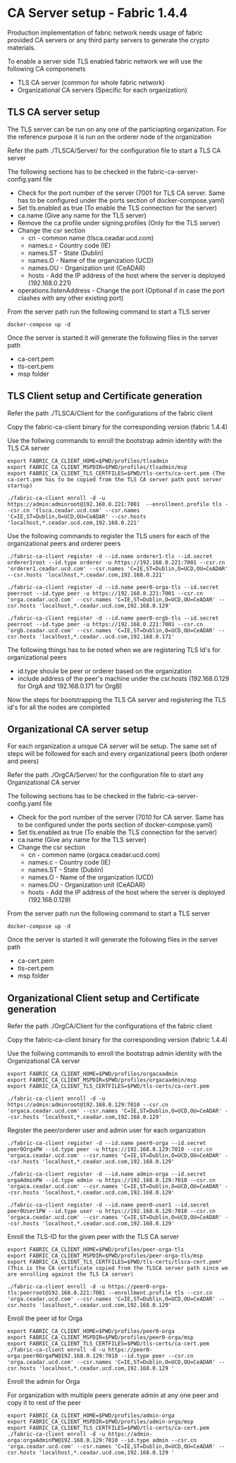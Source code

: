 # CA Server setup - Fabric 1.4.4

Production implementation of fabric network needs usage of fabric provided CA servers or any third party servers to generate the crypto materials.

To enable a server side TLS enabled fabric network we will use the following CA componenets
* TLS CA server (common for whole fabric network) 
* Organizational CA servers (Specific for each organization)

## TLS CA server setup 

The TLS server can be run on any one of the particiapting organization. For the reference purpose it is run on the orderer node of the organization

Refer the path ./TLSCA/Server/ for the configuration file to start a TLS CA server

The following sections has to be checked in the fabric-ca-server-config.yaml file

* Check for the port number of the server (7001 for TLS CA server. Same has to be configured under the ports section of docker-compose.yaml)
* Set tls.enabled as true (To enable the TLS connection for the server)
* ca.name (Give any name for the TLS server)
* Remove the ca profile under signing.profiles (Only for the TLS server)
* Change the csr section
  * cn  - common name (tlsca.ceadar.ucd.com)
  * names.c - Country code (IE) 
  * names.ST - State (Dublin) 
  * names.O - Name of the organization (UCD) 
  * names.OU - Organization unit (CeADAR) 
  * hosts - Add the IP address of the host where the server is deployed (192.168.0.221)
* operations.listenAddress - Change the port (Optional if in case the port clashes with any other existing port)

From the server path run the following command to start a TLS server

```
docker-compose up -d
```
Once the server is started it will generate the following files in the server path

* ca-cert.pem 
* tls-cert.pem
* msp folder

## TLS Client setup and Certificate generation

Refer the path ./TLSCA/Client for the configurations of the fabric client

Copy the fabric-ca-client binary for the corresponding version (fabric 1.4.4)

Use the follwing commands to enroll the bootstrap admin identity with the TLS CA server
```
export FABRIC_CA_CLIENT_HOME=$PWD/profiles/tlsadmin
export FABRIC_CA_CLIENT_MSPDIR=$PWD/profiles/tlsadmin/msp
export FABRIC_CA_CLIENT_TLS_CERTFILES=$PWD/tls-certs/ca-cert.pem (The ca-cert.pem has to be copied from the TLS CA server path post server startup)

./fabric-ca-client enroll -d -u https://admin:adminroot@192.168.0.221:7001  --enrollment.profile tls --csr.cn 'tlsca.ceadar.ucd.com' --csr.names 'C=IE,ST=Dublin,O=UCD,OU=CeADAR' --csr.hosts 'localhost,*.ceadar.ucd.com,192.168.0.221' 
```

Use the following commands to register the TLS users for each of the organizational peers and orderer peers
```
./fabric-ca-client register -d --id.name orderer1-tls --id.secret orderer1root --id.type orderer -u https://192.168.0.221:7001 --csr.cn 'orderer1.ceadar.ucd.com' --csr.names 'C=IE,ST=Dublin,O=UCD,OU=CeADAR' --csr.hosts 'localhost,*.ceadar.com,192.168.0.221' 

./fabric-ca-client register -d --id.name peer0-orga-tls --id.secret peerroot --id.type peer -u https://192.168.0.221:7001 --csr.cn 'orga.ceadar.ucd.com' --csr.names 'C=IE,ST=Dublin,O=UCD,OU=CeADAR' --csr.hosts 'localhost,*.ceadar.ucd.com,192.168.0.129' 

./fabric-ca-client register -d --id.name peer0-orgb-tls --id.secret peerroot --id.type peer -u https://192.168.0.221:7001 --csr.cn 'orgb.ceadar.ucd.com' --csr.names 'C=IE,ST=Dublin,O=UCD,OU=CeADAR' --csr.hosts 'localhost,*.ceadar..ucd.com,192.168.0.171' 
```

The following things has to be noted when we are registering TLS Id's for organizational peers
* id.type shoule be peer or orderer based on the organization
* include address of the peer's machine under the csr.hosts (192.168.0.129 for OrgA and 192.168.0.171 for OrgB)

Now the steps for bootstrapping the TLS CA server and registering the TLS id's for all the nodes are completed


## Organizational CA server setup 

For each organization a unique CA server will be setup. The same set of steps will be followed for each and every organizational peers (both orderer and peers)

Refer the path ./OrgCA/Server/ for the configuration file to start any Organizational CA server

The following sections has to be checked in the fabric-ca-server-config.yaml file

* Check for the port number of the server (7010 for CA server. Same has to be configured under the ports section of docker-compose.yaml)
* Set tls.enabled as true (To enable the TLS connection for the server)
* ca.name (Give any name for the TLS server)
* Change the csr section
  * cn  - common name (orgaca.ceadar.ucd.com)
  * names.c - Country code (IE) 
  * names.ST - State (Dublin) 
  * names.O - Name of the organization (UCD) 
  * names.OU - Organization unit (CeADAR) 
  * hosts - Add the IP address of the host where the server is deployed (192.168.0.129)

From the server path run the following command to start a TLS server

```
docker-compose up -d
```
Once the server is started it will generate the following files in the server path

* ca-cert.pem 
* tls-cert.pem
* msp folder

## Organizational Client setup and Certificate generation

Refer the path ./OrgCA/Client for the configurations of the fabric client

Copy the fabric-ca-client binary for the corresponding version (fabric 1.4.4)


Use the follwing commands to enroll the bootstrap admin identity with the Organizational CA server
```
export FABRIC_CA_CLIENT_HOME=$PWD/profiles/orgacaadmin
export FABRIC_CA_CLIENT_MSPDIR=$PWD/profiles/orgacaadmin/msp
export FABRIC_CA_CLIENT_TLS_CERTFILES=$PWD/tls-certs/ca-cert.pem

./fabric-ca-client enroll -d -u https://admin:adminroot@192.168.0.129:7010 --csr.cn 'orgaca.ceadar.ucd.com' --csr.names 'C=IE,ST=Dublin,O=UCD,OU=CeADAR' --csr.hosts 'localhost,*.ceadar.com,192.168.0.129'
```

Register the peer/orderer user and admin user for each organization
```
./fabric-ca-client register -d --id.name peer0-orga --id.secret peer0OrgaPW --id.type peer -u https://192.168.0.129:7010 --csr.cn 'orgaca.ceadar.ucd.com' --csr.names 'C=IE,ST=Dublin,O=UCD,OU=CeADAR' --csr.hosts 'localhost,*.ceadar.ucd.com,192.168.0.129' 

./fabric-ca-client register -d --id.name admin-orga --id.secret orgaAdminPW --id.type admin -u https://192.168.0.129:7010 --csr.cn 'orgaca.ceadar.ucd.com' --csr.names 'C=IE,ST=Dublin,O=UCD,OU=CeADAR' --csr.hosts 'localhost,*.ceadar.ucd.com,192.168.0.129' 

./fabric-ca-client register -d --id.name peer0-user1 --id.secret peer0User1PW --id.type user -u https://192.168.0.129:7010 --csr.cn 'orgaca.ceadar.ucd.com' --csr.names 'C=IE,ST=Dublin,O=UCD,OU=CeADAR' --csr.hosts 'localhost,*.ceadar.ucd.com,192.168.0.129' 
```


Enroll the TLS-ID for the given peer with the TLS CA server

```
export FABRIC_CA_CLIENT_HOME=$PWD/profiles/peer-orga-tls
export FABRIC_CA_CLIENT_MSPDIR=$PWD/profiles/peer-orga-tls/msp
export FABRIC_CA_CLIENT_TLS_CERTFILES=$PWD/tls-certs/tlsca-cert.pem*
(This is the CA certificate copied from the TLSCA server path since we are enrolling against the TLS CA server)

./fabric-ca-client enroll -d -u https://peer0-orga-tls:peerroot@192.168.0.221:7001 --enrollment.profile tls --csr.cn 'orga.ceadar.ucd.com' --csr.names 'C=IE,ST=Dublin,O=UCD,OU=CeADAR' --csr.hosts 'localhost,*.ceadar.ucd.com,192.168.0.129'
```

Enroll the peer id for Orga
```
export FABRIC_CA_CLIENT_HOME=$PWD/profiles/peer0-orga
export FABRIC_CA_CLIENT_MSPDIR=$PWD/profiles/peer0-orga/msp
export FABRIC_CA_CLIENT_TLS_CERTFILES=$PWD/tls-certs/ca-cert.pem
./fabric-ca-client enroll -d -u https://peer0-orga:peer0OrgaPW@192.168.0.129:7010 --id.type peer --csr.cn 'orga.ceadar.ucd.com' --csr.names 'C=IE,ST=Dublin,O=UCD,OU=CeADAR' --csr.hosts 'localhost,*.ceadar.ucd.com,192.168.0.129 '
```

Enroll the admin for Orga 

For organization with multiple peers generate admin at any one peer and copy it to rest of the peer
```
export FABRIC_CA_CLIENT_HOME=$PWD/profiles/admin-orga
export FABRIC_CA_CLIENT_MSPDIR=$PWD/profiles/admin-orga/msp
export FABRIC_CA_CLIENT_TLS_CERTFILES=$PWD/tls-certs/ca-cert.pem
./fabric-ca-client enroll -d -u https://admin-orga:orgaAdminPW@192.168.0.129:7010 --id.type admin --csr.cn 'orga.ceadar.ucd.com' --csr.names 'C=IE,ST=Dublin,O=UCD,OU=CeADAR' --csr.hosts 'localhost,*.ceadar.ucd.com,192.168.0.129 '
```
